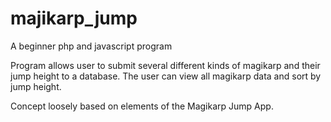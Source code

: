# majikarp_jump
A beginner php and javascript program

Program allows user to submit several different kinds of magikarp and their jump height to a database.
The user can view all magikarp data and sort by jump height.

Concept loosely based on elements of the Magikarp Jump App.
